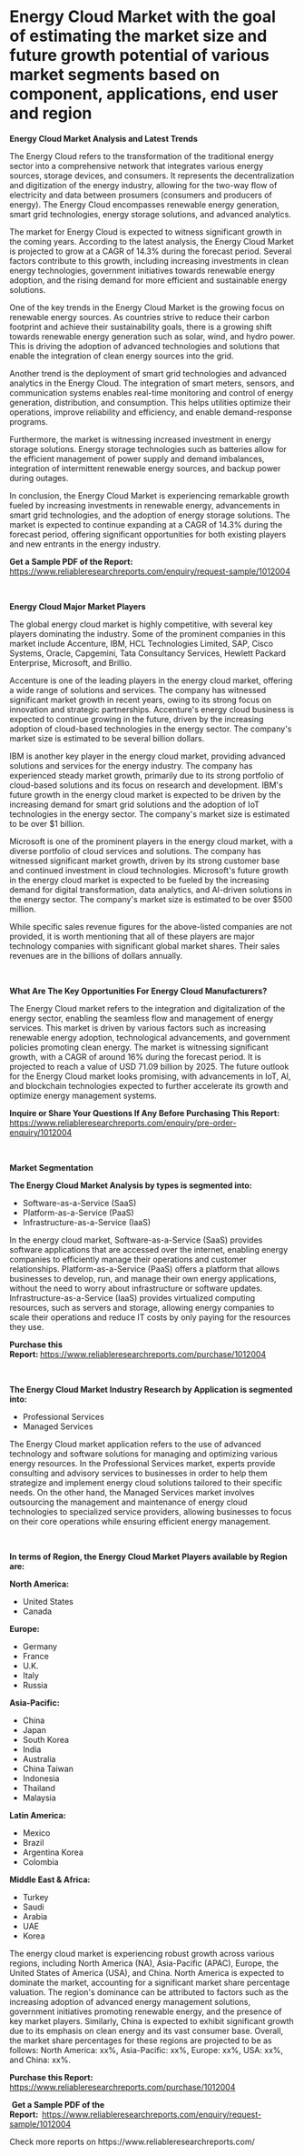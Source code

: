 <p><h1>Energy Cloud Market with the goal of estimating the market size and future growth potential of various market segments based on component, applications, end user and region</h1></p><p><strong>Energy Cloud Market Analysis and Latest Trends</strong></p>
<p><p>The Energy Cloud refers to the transformation of the traditional energy sector into a comprehensive network that integrates various energy sources, storage devices, and consumers. It represents the decentralization and digitization of the energy industry, allowing for the two-way flow of electricity and data between prosumers (consumers and producers of energy). The Energy Cloud encompasses renewable energy generation, smart grid technologies, energy storage solutions, and advanced analytics.</p><p>The market for Energy Cloud is expected to witness significant growth in the coming years. According to the latest analysis, the Energy Cloud Market is projected to grow at a CAGR of 14.3% during the forecast period. Several factors contribute to this growth, including increasing investments in clean energy technologies, government initiatives towards renewable energy adoption, and the rising demand for more efficient and sustainable energy solutions.</p><p>One of the key trends in the Energy Cloud Market is the growing focus on renewable energy sources. As countries strive to reduce their carbon footprint and achieve their sustainability goals, there is a growing shift towards renewable energy generation such as solar, wind, and hydro power. This is driving the adoption of advanced technologies and solutions that enable the integration of clean energy sources into the grid.</p><p>Another trend is the deployment of smart grid technologies and advanced analytics in the Energy Cloud. The integration of smart meters, sensors, and communication systems enables real-time monitoring and control of energy generation, distribution, and consumption. This helps utilities optimize their operations, improve reliability and efficiency, and enable demand-response programs.</p><p>Furthermore, the market is witnessing increased investment in energy storage solutions. Energy storage technologies such as batteries allow for the efficient management of power supply and demand imbalances, integration of intermittent renewable energy sources, and backup power during outages.</p><p>In conclusion, the Energy Cloud Market is experiencing remarkable growth fueled by increasing investments in renewable energy, advancements in smart grid technologies, and the adoption of energy storage solutions. The market is expected to continue expanding at a CAGR of 14.3% during the forecast period, offering significant opportunities for both existing players and new entrants in the energy industry.</p></p>
<p><strong>Get a Sample PDF of the Report:&nbsp;</strong> <a href="https://www.reliableresearchreports.com/enquiry/request-sample/1012004">https://www.reliableresearchreports.com/enquiry/request-sample/1012004</a></p>
<p>&nbsp;</p>
<p><strong>Energy Cloud Major Market Players</strong></p>
<p><p>The global energy cloud market is highly competitive, with several key players dominating the industry. Some of the prominent companies in this market include Accenture, IBM, HCL Technologies Limited, SAP, Cisco Systems, Oracle, Capgemini, Tata Consultancy Services, Hewlett Packard Enterprise, Microsoft, and Brillio. </p><p>Accenture is one of the leading players in the energy cloud market, offering a wide range of solutions and services. The company has witnessed significant market growth in recent years, owing to its strong focus on innovation and strategic partnerships. Accenture's energy cloud business is expected to continue growing in the future, driven by the increasing adoption of cloud-based technologies in the energy sector. The company's market size is estimated to be several billion dollars.</p><p>IBM is another key player in the energy cloud market, providing advanced solutions and services for the energy industry. The company has experienced steady market growth, primarily due to its strong portfolio of cloud-based solutions and its focus on research and development. IBM's future growth in the energy cloud market is expected to be driven by the increasing demand for smart grid solutions and the adoption of IoT technologies in the energy sector. The company's market size is estimated to be over $1 billion.</p><p>Microsoft is one of the prominent players in the energy cloud market, with a diverse portfolio of cloud services and solutions. The company has witnessed significant market growth, driven by its strong customer base and continued investment in cloud technologies. Microsoft's future growth in the energy cloud market is expected to be fueled by the increasing demand for digital transformation, data analytics, and AI-driven solutions in the energy sector. The company's market size is estimated to be over $500 million.</p><p>While specific sales revenue figures for the above-listed companies are not provided, it is worth mentioning that all of these players are major technology companies with significant global market shares. Their sales revenues are in the billions of dollars annually.</p></p>
<p>&nbsp;</p>
<p><strong>What Are The Key Opportunities For Energy Cloud Manufacturers?</strong></p>
<p><p>The Energy Cloud market refers to the integration and digitalization of the energy sector, enabling the seamless flow and management of energy services. This market is driven by various factors such as increasing renewable energy adoption, technological advancements, and government policies promoting clean energy. The market is witnessing significant growth, with a CAGR of around 16% during the forecast period. It is projected to reach a value of USD 71.09 billion by 2025. The future outlook for the Energy Cloud market looks promising, with advancements in IoT, AI, and blockchain technologies expected to further accelerate its growth and optimize energy management systems.</p></p>
<p><strong>Inquire or Share Your Questions If Any Before Purchasing This Report:</strong> <a href="https://www.reliableresearchreports.com/enquiry/pre-order-enquiry/1012004">https://www.reliableresearchreports.com/enquiry/pre-order-enquiry/1012004</a></p>
<p>&nbsp;</p>
<p><strong>Market Segmentation</strong></p>
<p><strong>The Energy Cloud Market Analysis by types is segmented into:</strong></p>
<p><ul><li>Software-as-a-Service (SaaS)</li><li>Platform-as-a-Service (PaaS)</li><li>Infrastructure-as-a-Service (IaaS)</li></ul></p>
<p><p>In the energy cloud market, Software-as-a-Service (SaaS) provides software applications that are accessed over the internet, enabling energy companies to efficiently manage their operations and customer relationships. Platform-as-a-Service (PaaS) offers a platform that allows businesses to develop, run, and manage their own energy applications, without the need to worry about infrastructure or software updates. Infrastructure-as-a-Service (IaaS) provides virtualized computing resources, such as servers and storage, allowing energy companies to scale their operations and reduce IT costs by only paying for the resources they use.</p></p>
<p><strong>Purchase this Report:&nbsp;</strong><a href="https://www.reliableresearchreports.com/purchase/1012004">https://www.reliableresearchreports.com/purchase/1012004</a></p>
<p>&nbsp;</p>
<p><strong>The Energy Cloud Market Industry Research by Application is segmented into:</strong></p>
<p><ul><li>Professional Services</li><li>Managed Services</li></ul></p>
<p><p>The Energy Cloud market application refers to the use of advanced technology and software solutions for managing and optimizing various energy resources. In the Professional Services market, experts provide consulting and advisory services to businesses in order to help them strategize and implement energy cloud solutions tailored to their specific needs. On the other hand, the Managed Services market involves outsourcing the management and maintenance of energy cloud technologies to specialized service providers, allowing businesses to focus on their core operations while ensuring efficient energy management.</p></p>
<p>&nbsp;</p>
<p><strong>In terms of Region, the Energy Cloud Market Players available by Region are:</strong></p>
<p>
    <p> <strong> North America: </strong>
        <ul>
            <li>United States</li>
            <li>Canada</li>
        </ul>
        </p> 
    <p> <strong> Europe: </strong>
        <ul>
            <li>Germany</li>
            <li>France</li>
            <li>U.K.</li>
            <li>Italy</li>
            <li>Russia</li>
        </ul>
        </p> 
    <p> <strong> Asia-Pacific: </strong>
        <ul>
            <li>China</li>
            <li>Japan</li>
            <li>South Korea</li>
            <li>India</li>
            <li>Australia</li>
            <li>China Taiwan</li>
            <li>Indonesia</li>
            <li>Thailand</li>
            <li>Malaysia</li>
        </ul>
        </p> 
    <p> <strong> Latin America: </strong>
        <ul>
            <li>Mexico</li>
            <li>Brazil</li>
            <li>Argentina Korea</li>
            <li>Colombia</li>
        </ul>
        </p> 
    <p> <strong> Middle East & Africa: </strong>
        <ul>
            <li>Turkey</li>
            <li>Saudi</li>
            <li>Arabia</li>
            <li>UAE</li>
            <li>Korea</li>
        </ul>
    </p>
    </p>
<p><p>The energy cloud market is experiencing robust growth across various regions, including North America (NA), Asia-Pacific (APAC), Europe, the United States of America (USA), and China. North America is expected to dominate the market, accounting for a significant market share percentage valuation. The region's dominance can be attributed to factors such as the increasing adoption of advanced energy management solutions, government initiatives promoting renewable energy, and the presence of key market players. Similarly, China is expected to exhibit significant growth due to its emphasis on clean energy and its vast consumer base. Overall, the market share percentages for these regions are projected to be as follows: North America: xx%, Asia-Pacific: xx%, Europe: xx%, USA: xx%, and China: xx%.</p></p>
<p><strong>Purchase this Report: </strong><a href="https://www.reliableresearchreports.com/purchase/1012004">https://www.reliableresearchreports.com/purchase/1012004</a></p>
<p>&nbsp;<strong>Get a Sample PDF of the Report:&nbsp;&nbsp;</strong><a href="https://www.reliableresearchreports.com/enquiry/request-sample/1012004">https://www.reliableresearchreports.com/enquiry/request-sample/1012004</a></p>
<p><strong></strong></p>
<p>Check more reports on https://www.reliableresearchreports.com/</p>